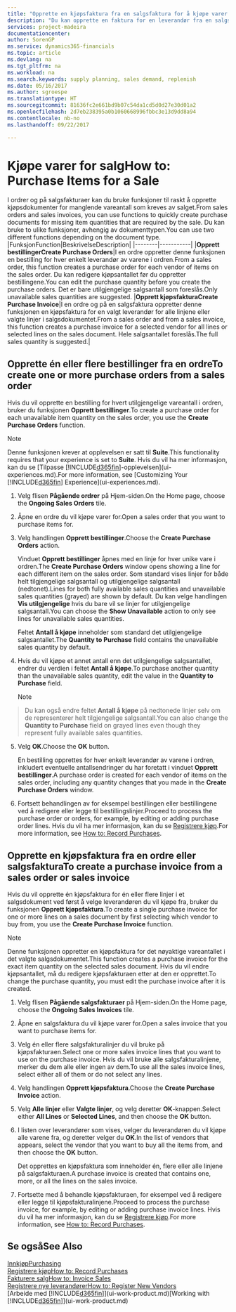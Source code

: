 ```yaml
---
title: "Opprette en kjøpsfaktura fra en salgsfaktura for å kjøpe varer for salg | Microsoft-dokumentasjon"
description: "Du kan opprette en faktura for en leverandør fra en salgsfaktura for å kjøpe produkter."
services: project-madeira
documentationcenter: 
author: SorenGP
ms.service: dynamics365-financials
ms.topic: article
ms.devlang: na
ms.tgt_pltfrm: na
ms.workload: na
ms.search.keywords: supply planning, sales demand, replenish
ms.date: 05/16/2017
ms.author: sgroespe
ms.translationtype: HT
ms.sourcegitcommit: 81636fc2e661bd9b07c54da1cd5d0d27e30d01a2
ms.openlocfilehash: 2d7eb238395a0b1060668996fbbc3e13d9dd8a94
ms.contentlocale: nb-no
ms.lasthandoff: 09/22/2017

---
```

# <a name="how-to-purchase-items-for-a-sale"></a><span data-ttu-id="4ca4a-103">Kjøpe varer for salg</span><span class="sxs-lookup"><span data-stu-id="4ca4a-103">How to: Purchase Items for a Sale</span></span>
<span data-ttu-id="4ca4a-104">I ordrer og på salgsfakturaer kan du bruke funksjoner til raskt å opprette kjøpsdokumenter for manglende vareantall som kreves av salget.</span><span class="sxs-lookup"><span data-stu-id="4ca4a-104">From sales orders and sales invoices, you can use functions to quickly create purchase documents for missing item quantities that are required by the sale.</span></span> <span data-ttu-id="4ca4a-105">Du kan bruke to ulike funksjoner, avhengig av dokumenttypen.</span><span class="sxs-lookup"><span data-stu-id="4ca4a-105">You can use two different functions depending on the document type.</span></span>
|<span data-ttu-id="4ca4a-106">Funksjon</span><span class="sxs-lookup"><span data-stu-id="4ca4a-106">Function</span></span>|<span data-ttu-id="4ca4a-107">Beskrivelse</span><span class="sxs-lookup"><span data-stu-id="4ca4a-107">Description</span></span>|
|--------|-----------|
|<span data-ttu-id="4ca4a-108">**Opprett bestillinger**</span><span class="sxs-lookup"><span data-stu-id="4ca4a-108">**Create Purchase Orders**</span></span>|<span data-ttu-id="4ca4a-109">I en ordre oppretter denne funksjonen en bestilling for hver enkelt leverandør av varene i ordren.</span><span class="sxs-lookup"><span data-stu-id="4ca4a-109">From a sales order, this function creates a purchase order for each vendor of items on the sales order.</span></span> <span data-ttu-id="4ca4a-110">Du kan redigere kjøpsantallet før du oppretter bestillingene.</span><span class="sxs-lookup"><span data-stu-id="4ca4a-110">You can edit the purchase quantity before you create the purchase orders.</span></span> <span data-ttu-id="4ca4a-111">Det er bare utilgjengelige salgsantall som foreslås.</span><span class="sxs-lookup"><span data-stu-id="4ca4a-111">Only unavailable sales quantities are suggested.</span></span>
|<span data-ttu-id="4ca4a-112">**Opprett kjøpsfaktura**</span><span class="sxs-lookup"><span data-stu-id="4ca4a-112">**Create Purchase Invoice**</span></span>|<span data-ttu-id="4ca4a-113">I en ordre og på en salgsfaktura oppretter denne funksjonen en kjøpsfaktura for en valgt leverandør for alle linjene eller valgte linjer i salgsdokumentet.</span><span class="sxs-lookup"><span data-stu-id="4ca4a-113">From a sales order and from a sales invoice, this function creates a purchase invoice for a selected vendor for all lines or selected lines on the sales document.</span></span> <span data-ttu-id="4ca4a-114">Hele salgsantallet foreslås.</span><span class="sxs-lookup"><span data-stu-id="4ca4a-114">The full sales quantity is suggested.</span></span>|

## <a name="to-create-one-or-more-purchase-orders-from-a-sales-order"></a><span data-ttu-id="4ca4a-115">Opprette én eller flere bestillinger fra en ordre</span><span class="sxs-lookup"><span data-stu-id="4ca4a-115">To create one or more purchase orders from a sales order</span></span>
<span data-ttu-id="4ca4a-116">Hvis du vil opprette en bestilling for hvert utilgjengelige vareantall i ordren, bruker du funksjonen **Opprett bestillinger**.</span><span class="sxs-lookup"><span data-stu-id="4ca4a-116">To create a purchase order for each unavailable item quantity on the sales order, you use the **Create Purchase Orders** function.</span></span> 

> [!NOTE]  
>   <span data-ttu-id="4ca4a-117">Denne funksjonen krever at opplevelsen er satt til **Suite**.</span><span class="sxs-lookup"><span data-stu-id="4ca4a-117">This functionality requires that your experience is set to **Suite**.</span></span> <span data-ttu-id="4ca4a-118">Hvis du vil ha mer informasjon, kan du se [Tilpasse [!INCLUDE[d365fin](includes/d365fin_md.md)]-opplevelsen](ui-experiences.md).</span><span class="sxs-lookup"><span data-stu-id="4ca4a-118">For more information, see [Customizing Your [!INCLUDE[d365fin](includes/d365fin_md.md)] Experience](ui-experiences.md).</span></span>

1. <span data-ttu-id="4ca4a-119">Velg flisen **Pågående ordrer** på Hjem-siden.</span><span class="sxs-lookup"><span data-stu-id="4ca4a-119">On the Home page, choose the **Ongoing Sales Orders** tile.</span></span>
2. <span data-ttu-id="4ca4a-120">Åpne en ordre du vil kjøpe varer for.</span><span class="sxs-lookup"><span data-stu-id="4ca4a-120">Open a sales order that you want to purchase items for.</span></span>
3. <span data-ttu-id="4ca4a-121">Velg handlingen **Opprett bestillinger**.</span><span class="sxs-lookup"><span data-stu-id="4ca4a-121">Choose the **Create Purchase Orders** action.</span></span>

    <span data-ttu-id="4ca4a-122">Vinduet **Opprett bestillinger** åpnes med en linje for hver unike vare i ordren.</span><span class="sxs-lookup"><span data-stu-id="4ca4a-122">The **Create Purchase Orders** window opens showing a line for each different item on the sales order.</span></span> <span data-ttu-id="4ca4a-123">Som standard vises linjer for både helt tilgjengelige salgsantall og utilgjengelige salgsantall (nedtonet).</span><span class="sxs-lookup"><span data-stu-id="4ca4a-123">Lines for both fully available sales quantities and unavailable sales quantities (grayed) are shown by default.</span></span> <span data-ttu-id="4ca4a-124">Du kan velge handlingen **Vis utilgjengelige** hvis du bare vil se linjer for utilgjengelige salgsantall.</span><span class="sxs-lookup"><span data-stu-id="4ca4a-124">You can choose the **Show Unavailable** action to only see lines for unavailable sales quantities.</span></span>

    <span data-ttu-id="4ca4a-125">Feltet **Antall å kjøpe** inneholder som standard det utilgjengelige salgsantallet.</span><span class="sxs-lookup"><span data-stu-id="4ca4a-125">The **Quantity to Purchase** field contains the unavailable sales quantity by default.</span></span>
4. <span data-ttu-id="4ca4a-126">Hvis du vil kjøpe et annet antall enn det utilgjengelige salgsantallet, endrer du verdien i feltet **Antall å kjøpe**.</span><span class="sxs-lookup"><span data-stu-id="4ca4a-126">To purchase another quantity than the unavailable sales quantity, edit the value in the **Quantity to Purchase** field.</span></span>

    > [!NOTE]  
>   <span data-ttu-id="4ca4a-127">Du kan også endre feltet **Antall å kjøpe** på nedtonede linjer selv om de representerer helt tilgjengelige salgsantall.</span><span class="sxs-lookup"><span data-stu-id="4ca4a-127">You can also change the **Quantity to Purchase** field on grayed lines even though they represent fully available sales quantities.</span></span>
5. <span data-ttu-id="4ca4a-128">Velg **OK**.</span><span class="sxs-lookup"><span data-stu-id="4ca4a-128">Choose the **OK** button.</span></span> 
    
    <span data-ttu-id="4ca4a-129">En bestilling opprettes for hver enkelt leverandør av varene i ordren, inkludert eventuelle antallsendringer du har foretatt i vinduet **Opprett bestillinger**.</span><span class="sxs-lookup"><span data-stu-id="4ca4a-129">A purchase order is created for each vendor of items on the sales order, including any quantity changes that you made in the **Create Purchase Orders** window.</span></span>
7. <span data-ttu-id="4ca4a-130">Fortsett behandlingen av for eksempel bestillingen eller bestillingene ved å redigere eller legge til bestillingslinjer.</span><span class="sxs-lookup"><span data-stu-id="4ca4a-130">Proceed to process the purchase order or orders, for example, by editing or adding purchase order lines.</span></span> <span data-ttu-id="4ca4a-131">Hvis du vil ha mer informasjon, kan du se [Registrere kjøp](purchasing-how-record-purchases.md).</span><span class="sxs-lookup"><span data-stu-id="4ca4a-131">For more information, see [How to: Record Purchases](purchasing-how-record-purchases.md).</span></span>


## <a name="to-create-a-purchase-invoice-from-a-sales-order-or-sales-invoice"></a><span data-ttu-id="4ca4a-132">Opprette en kjøpsfaktura fra en ordre eller salgsfaktura</span><span class="sxs-lookup"><span data-stu-id="4ca4a-132">To create a purchase invoice from a sales order or sales invoice</span></span>
<span data-ttu-id="4ca4a-133">Hvis du vil opprette én kjøpsfaktura for én eller flere linjer i et salgsdokument ved først å velge leverandøren du vil kjøpe fra, bruker du funksjonen **Opprett kjøpsfaktura**.</span><span class="sxs-lookup"><span data-stu-id="4ca4a-133">To create a single purchase invoice for one or more lines on a sales document by first selecting which vendor to buy from, you use the **Create Purchase Invoice** function.</span></span> 

> [!NOTE]  
>   <span data-ttu-id="4ca4a-134">Denne funksjonen oppretter en kjøpsfaktura for det nøyaktige vareantallet i det valgte salgsdokumentet.</span><span class="sxs-lookup"><span data-stu-id="4ca4a-134">This function creates a purchase invoice for the exact item quantity on the selected sales document.</span></span> <span data-ttu-id="4ca4a-135">Hvis du vil endre kjøpsantallet, må du redigere kjøpsfakturaen etter at den er opprettet.</span><span class="sxs-lookup"><span data-stu-id="4ca4a-135">To change the purchase quantity, you must edit the purchase invoice after it is created.</span></span>  

1. <span data-ttu-id="4ca4a-136">Velg flisen **Pågående salgsfakturaer** på Hjem-siden.</span><span class="sxs-lookup"><span data-stu-id="4ca4a-136">On the Home page, choose the **Ongoing Sales Invoices** tile.</span></span>
2. <span data-ttu-id="4ca4a-137">Åpne en salgsfaktura du vil kjøpe varer for.</span><span class="sxs-lookup"><span data-stu-id="4ca4a-137">Open a sales invoice that you want to purchase items for.</span></span>
3. <span data-ttu-id="4ca4a-138">Velg én eller flere salgsfakturalinjer du vil bruke på kjøpsfakturaen.</span><span class="sxs-lookup"><span data-stu-id="4ca4a-138">Select one or more sales invoice lines that you want to use on the purchase invoice.</span></span> <span data-ttu-id="4ca4a-139">Hvis du vil bruke alle salgsfakturalinjene, merker du dem alle eller ingen av dem.</span><span class="sxs-lookup"><span data-stu-id="4ca4a-139">To use all the sales invoice lines, select either all of them or do not select any lines.</span></span>
4. <span data-ttu-id="4ca4a-140">Velg handlingen **Opprett kjøpsfaktura**.</span><span class="sxs-lookup"><span data-stu-id="4ca4a-140">Choose the **Create Purchase Invoice** action.</span></span>
5. <span data-ttu-id="4ca4a-141">Velg **Alle linjer** eller **Valgte linjer**, og velg deretter **OK**-knappen.</span><span class="sxs-lookup"><span data-stu-id="4ca4a-141">Select either **All Lines** or **Selected Lines**, and then choose the **OK** button.</span></span>  
6. <span data-ttu-id="4ca4a-142">I listen over leverandører som vises, velger du leverandøren du vil kjøpe alle varene fra, og deretter velger du **OK**.</span><span class="sxs-lookup"><span data-stu-id="4ca4a-142">In the list of vendors that appears, select the vendor that you want to buy all the items from, and then choose the **OK** button.</span></span>

    <span data-ttu-id="4ca4a-143">Det opprettes en kjøpsfaktura som inneholder én, flere eller alle linjene på salgsfakturaen.</span><span class="sxs-lookup"><span data-stu-id="4ca4a-143">A purchase invoice is created that contains one, more, or all the lines on the sales invoice.</span></span>
7. <span data-ttu-id="4ca4a-144">Fortsette med å behandle kjøpsfakturaen, for eksempel ved å redigere eller legge til kjøpsfakturalinjene.</span><span class="sxs-lookup"><span data-stu-id="4ca4a-144">Proceed to process the purchase invoice, for example, by editing or adding purchase invoice lines.</span></span> <span data-ttu-id="4ca4a-145">Hvis du vil ha mer informasjon, kan du se [Registrere kjøp](purchasing-how-record-purchases.md).</span><span class="sxs-lookup"><span data-stu-id="4ca4a-145">For more information, see [How to: Record Purchases](purchasing-how-record-purchases.md).</span></span>

## <a name="see-also"></a><span data-ttu-id="4ca4a-146">Se også</span><span class="sxs-lookup"><span data-stu-id="4ca4a-146">See Also</span></span>
[<span data-ttu-id="4ca4a-147">Innkjøp</span><span class="sxs-lookup"><span data-stu-id="4ca4a-147">Purchasing</span></span>](purchasing-manage-purchasing.md)  
[<span data-ttu-id="4ca4a-148">Registrere kjøp</span><span class="sxs-lookup"><span data-stu-id="4ca4a-148">How to: Record Purchases</span></span>](purchasing-how-record-purchases.md)  
[<span data-ttu-id="4ca4a-149">Fakturere salg</span><span class="sxs-lookup"><span data-stu-id="4ca4a-149">How to: Invoice Sales</span></span>](sales-how-invoice-sales.md)  
[<span data-ttu-id="4ca4a-150">Registrere nye leverandører</span><span class="sxs-lookup"><span data-stu-id="4ca4a-150">How to: Register New Vendors</span></span>](purchasing-how-register-new-vendors.md)  
<span data-ttu-id="4ca4a-151">[Arbeide med [!INCLUDE[d365fin](includes/d365fin_md.md)]](ui-work-product.md)</span><span class="sxs-lookup"><span data-stu-id="4ca4a-151">[Working with [!INCLUDE[d365fin](includes/d365fin_md.md)]](ui-work-product.md)</span></span>

